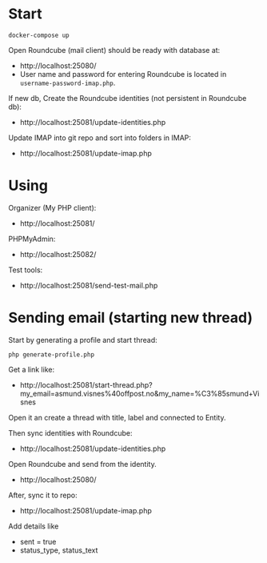 
# Start

    docker-compose up
    
Open Roundcube (mail client) should be ready with database at:
- http://localhost:25080/
- User name and password for entering Roundcube is located in `username-password-imap.php`.

If new db, Create the Roundcube identities (not persistent in Roundcube db):
- http://localhost:25081/update-identities.php

Update IMAP into git repo and sort into folders in IMAP:
- http://localhost:25081/update-imap.php

# Using

Organizer (My PHP client):
- http://localhost:25081/

PHPMyAdmin:
- http://localhost:25082/

Test tools:
- http://localhost:25081/send-test-mail.php

# Sending email (starting new thread)

Start by generating a profile and start thread:

    php generate-profile.php

Get a link like:

- http://localhost:25081/start-thread.php?my_email=asmund.visnes%40offpost.no&my_name=%C3%85smund+Visnes

Open it an create a thread with title, label and connected to Entity.

Then sync identities with Roundcube:
- http://localhost:25081/update-identities.php

Open Roundcube and send from the identity.
- http://localhost:25080/

After, sync it to repo:
- http://localhost:25081/update-imap.php

Add details like
- sent = true
- status_type, status_text